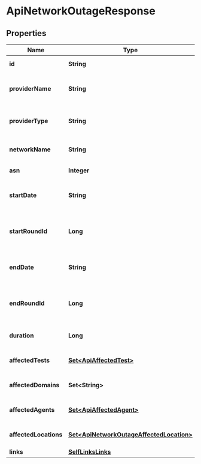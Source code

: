 

# ApiNetworkOutageResponse


## Properties

| Name | Type | Description | Notes |
|------------ | ------------- | ------------- | -------------|
|**id** | **String** | The ID of the outage. |  [optional] |
|**providerName** | **String** | The name of the affected provider. |  [optional] |
|**providerType** | **String** | The type of the affected provider. |  [optional] |
|**networkName** | **String** | The affected network. |  [optional] |
|**asn** | **Integer** | ASN number |  [optional] |
|**startDate** | **String** | Date and time when the outage started. |  [optional] |
|**startRoundId** | **Long** | Epoch time (seconds) when the outage started. |  [optional] |
|**endDate** | **String** | Date and time when the outage ended. |  [optional] |
|**endRoundId** | **Long** | Epoch time (seconds) when the outage ended. |  [optional] |
|**duration** | **Long** | Duration of the outage in seconds. |  [optional] |
|**affectedTests** | [**Set&lt;ApiAffectedTest&gt;**](ApiAffectedTest.md) | List of affected tests. |  [optional] |
|**affectedDomains** | **Set&lt;String&gt;** | List of affected domains. |  [optional] |
|**affectedAgents** | [**Set&lt;ApiAffectedAgent&gt;**](ApiAffectedAgent.md) | List of affected agents. |  [optional] |
|**affectedLocations** | [**Set&lt;ApiNetworkOutageAffectedLocation&gt;**](ApiNetworkOutageAffectedLocation.md) | List of affected locations. |  [optional] |
|**links** | [**SelfLinksLinks**](SelfLinksLinks.md) |  |  [optional] |



